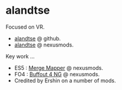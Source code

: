 # alandtse

Focused on VR.

- [alandtse](https://github.com/alandtse) @ github.
- [alandtse](https://next.nexusmods.com/profile/alandtse) @ nexusmods.

Key work ...

- ES5 : [Merge Mapper](https://www.nexusmods.com/skyrimspecialedition/mods/74689) @ nexusmods.
- FO4 : [Buffout 4 NG](https://www.nexusmods.com/fallout4/mods/64880) @ nexusmods.
- Credited by Ershin on a number of mods.